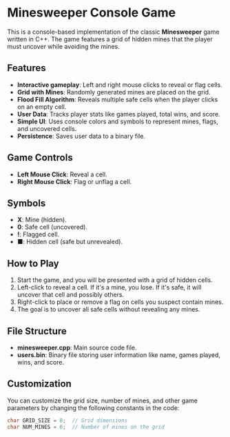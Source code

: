 # Minesweeper Console Game

This is a console-based implementation of the classic **Minesweeper** game written in C++. The game features a grid of hidden mines that the player must uncover while avoiding the mines. 

## Features

- **Interactive gameplay**: Left and right mouse clicks to reveal or flag cells.
- **Grid with Mines**: Randomly generated mines are placed on the grid.
- **Flood Fill Algorithm**: Reveals multiple safe cells when the player clicks on an empty cell.
- **User Data**: Tracks player stats like games played, total wins, and score.
- **Simple UI**: Uses console colors and symbols to represent mines, flags, and uncovered cells.
- **Persistence**: Saves user data to a binary file.

## Game Controls

- **Left Mouse Click**: Reveal a cell.
- **Right Mouse Click**: Flag or unflag a cell.

## Symbols

- **X**: Mine (hidden).
- **0**: Safe cell (uncovered).
- **!**: Flagged cell.
- **■**: Hidden cell (safe but unrevealed).

## How to Play

1. Start the game, and you will be presented with a grid of hidden cells.
2. Left-click to reveal a cell. If it's a mine, you lose. If it's safe, it will uncover that cell and possibly others.
3. Right-click to place or remove a flag on cells you suspect contain mines.
4. The goal is to uncover all safe cells without revealing any mines.

## File Structure

- **minesweeper.cpp**: Main source code file.
- **users.bin**: Binary file storing user information like name, games played, wins, and score.

## Customization

You can customize the grid size, number of mines, and other game parameters by changing the following constants in the code:

```cpp
char GRID_SIZE = 8;  // Grid dimensions
char NUM_MINES = 6;  // Number of mines on the grid



